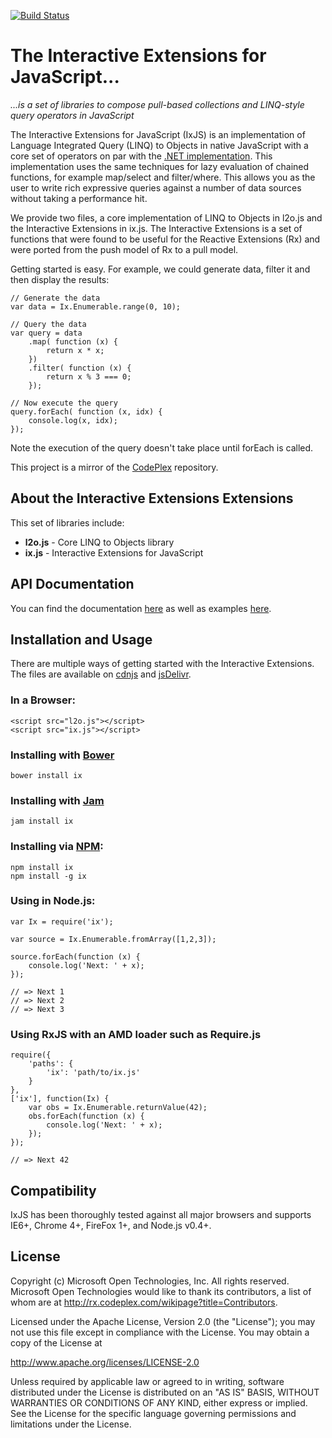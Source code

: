 [![Build Status](https://travis-ci.org/Reactive-Extensions/IxJS.png)](https://travis-ci.org/Reactive-Extensions/IxJS)

# The Interactive Extensions for JavaScript... #
*...is a set of libraries to compose pull-based collections and LINQ-style query operators in JavaScript*

The Interactive Extensions for JavaScript (IxJS) is an implementation of Language Integrated Query (LINQ) to Objects in native JavaScript with a core set of operators on par with the [.NET implementation](http://msdn.microsoft.com/en-us/library/vstudio/bb397926.aspx).  This implementation uses the same techniques for lazy evaluation of chained functions, for example map/select and filter/where.  This allows you as the user to write rich expressive queries against a number of data sources without taking a performance hit.  

We provide two files, a core implementation of LINQ to Objects in l2o.js and the Interactive Extensions in ix.js.  The Interactive Extensions is a set of functions that were found to be useful for the Reactive Extensions (Rx) and were ported from the push model of Rx to a pull model.

Getting started is easy.  For example, we could generate data, filter it and then display the results:

	// Generate the data
	var data = Ix.Enumerable.range(0, 10);

	// Query the data
	var query = data
		.map( function (x) {
			return x * x;
		})
		.filter( function (x) {
			return x % 3 === 0;
		});

	// Now execute the query
	query.forEach( function (x, idx) {
		console.log(x, idx);
	});

Note the execution of the query doesn't take place until forEach is called.

This project is a mirror of the [CodePlex](http://rx.codeplex.com/) repository.

## About the Interactive Extensions Extensions ##

This set of libraries include:

- **l2o.js** - Core LINQ to Objects library
- **ix.js** - Interactive Extensions for JavaScript

##  API Documentation ##

You can find the documentation [here](https://github.com/Reactive-Extensions/IxJS/tree/master/doc) as well as examples [here](https://github.com/Reactive-Extensions/IxJS/tree/master/examples).

## Installation and Usage ##

There are multiple ways of getting started with the Interactive Extensions.  The files are available on [cdnjs](http://cdnjs.com/) and [jsDelivr](http://www.jsdelivr.com/#!ixjs).

### In a Browser:

    <script src="l2o.js"></script>
    <script src="ix.js"></script>

### Installing with [Bower](http://bower.io/)

	bower install ix

### Installing with [Jam](http://jamjs.org/)
	
	jam install ix

### Installing via [NPM](https://npmjs.org/):

    npm install ix
    npm install -g ix

### Using in Node.js:

    var Ix = require('ix');

    var source = Ix.Enumerable.fromArray([1,2,3]);

    source.forEach(function (x) {
    	console.log('Next: ' + x);	
	});

	// => Next 1 
	// => Next 2 
	// => Next 3

### Using RxJS with an AMD loader such as Require.js

    require({
        'paths': {
            'ix': 'path/to/ix.js'
        }
    },
    ['ix'], function(Ix) {
        var obs = Ix.Enumerable.returnValue(42);
        obs.forEach(function (x) { 
        	console.log('Next: ' + x); 
    	});
    });

	// => Next 42 

## Compatibility ##

IxJS has been thoroughly tested against all major browsers and supports IE6+, Chrome 4+, FireFox 1+, and Node.js v0.4+. 

## License ##

Copyright (c) Microsoft Open Technologies, Inc.  All rights reserved.
Microsoft Open Technologies would like to thank its contributors, a list
of whom are at http://rx.codeplex.com/wikipage?title=Contributors.

Licensed under the Apache License, Version 2.0 (the "License"); you
may not use this file except in compliance with the License. You may
obtain a copy of the License at

http://www.apache.org/licenses/LICENSE-2.0

Unless required by applicable law or agreed to in writing, software
distributed under the License is distributed on an "AS IS" BASIS,
WITHOUT WARRANTIES OR CONDITIONS OF ANY KIND, either express or
implied. See the License for the specific language governing permissions
and limitations under the License.